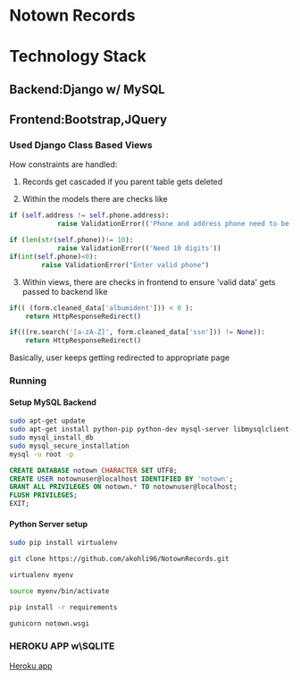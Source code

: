 # Notown Records


# Technology Stack

## Backend:Django w/ MySQL

## Frontend:Bootstrap,JQuery

### Used Django Class Based Views

How constraints are handled:

1. Records get cascaded if you parent table gets deleted

2. Within the models there are checks like
```python
if (self.address != self.phone.address):
            raise ValidationError(('Phone and address phone need to be the same.'))

if (len(str(self.phone))!= 10):
            raise ValidationError(('Need 10 digits'))
if(int(self.phone)<0):
	    raise ValidationError("Enter valid phone")
```

3. Within views, there are checks in frontend to ensure 'valid data' gets passed to backend like
```python
if(( (form.cleaned_data['albumident'])) < 0 ):
	return HttpResponseRedirect()

if(((re.search('[a-zA-Z]', form.cleaned_data['ssn'])) != None)):
	return HttpResponseRedirect()


```
Basically, user keeps getting redirected to appropriate page
### Running

#### Setup MySQL Backend

```bash
sudo apt-get update
sudo apt-get install python-pip python-dev mysql-server libmysqlclient-dev
sudo mysql_install_db
sudo mysql_secure_installation
mysql -u root -p
```
```sql
CREATE DATABASE notown CHARACTER SET UTF8;
CREATE USER notownuser@localhost IDENTIFIED BY 'notown';
GRANT ALL PRIVILEGES ON notown.* TO notownuser@localhost;
FLUSH PRIVILEGES;
EXIT;
```

#### Python Server setup

```bash
sudo pip install virtualenv

git clone https://github.com/akohli96/NotownRecords.git

virtualenv myenv

source myenv/bin/activate

pip install -r requirements

gunicorn notown.wsgi
```

### HEROKU APP w\SQLITE

[Heroku app](https://notownapp.herokuapp.com/notownapp/)
